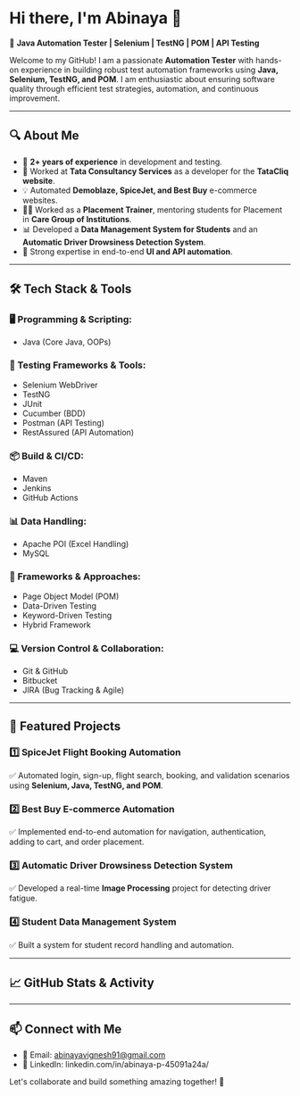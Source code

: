 # Hi there, I'm Abinaya 👋

🚀 **Java Automation Tester | Selenium | TestNG | POM | API Testing**

Welcome to my GitHub! I am a passionate **Automation Tester** with hands-on experience in building robust test automation frameworks using **Java, Selenium, TestNG, and POM**. I am enthusiastic about ensuring software quality through efficient test strategies, automation, and continuous improvement.

---

## 🔍 About Me

- 🎯 **2+ years of experience** in development and testing.
- 🏢 Worked at **Tata Consultancy Services** as a developer for the **TataCliq website**.
- 💡 Automated **Demoblaze, SpiceJet, and Best Buy** e-commerce websites.
- 👨‍🏫 Worked as a **Placement Trainer**, mentoring students for Placement in **Care Group of Institutions**.
- 📊 Developed a **Data Management System for Students** and an **Automatic Driver Drowsiness Detection System**.
- 🎯 Strong expertise in end-to-end **UI and API automation**.

---

## 🛠️ Tech Stack & Tools

### **🖥️ Programming & Scripting:**

- Java (Core Java, OOPs)

### **🧪 Testing Frameworks & Tools:**

- Selenium WebDriver
- TestNG
- JUnit
- Cucumber (BDD)
- Postman (API Testing)
- RestAssured (API Automation)

### **📦 Build & CI/CD:**

- Maven
- Jenkins
- GitHub Actions

### **📊 Data Handling:**

- Apache POI (Excel Handling)
- MySQL

### **📂 Frameworks & Approaches:**

- Page Object Model (POM)
- Data-Driven Testing
- Keyword-Driven Testing
- Hybrid Framework

### **💻 Version Control & Collaboration:**

- Git & GitHub
- Bitbucket
- JIRA (Bug Tracking & Agile)

---

## 📌 Featured Projects

### **1️⃣ SpiceJet Flight Booking Automation**

✅ Automated login, sign-up, flight search, booking, and validation scenarios using **Selenium, Java, TestNG, and POM**.

### **2️⃣ Best Buy E-commerce Automation**

✅ Implemented end-to-end automation for navigation, authentication, adding to cart, and order placement.

### **3️⃣ Automatic Driver Drowsiness Detection System**

✅ Developed a real-time **Image Processing** project for detecting driver fatigue.

### **4️⃣ Student Data Management System**

✅ Built a system for student record handling and automation.

---

## 📈 GitHub Stats & Activity





---

## 📫 Connect with Me

- 📩 Email: [abinayavignesh91@gmail.com](mailto\:abinayavignesh91@gmail.com)
- 💼 LinkedIn: linkedin.com/in/abinaya-p-45091a24a/&#x20;



Let's collaborate and build something amazing together! 🚀

